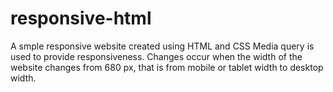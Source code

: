 # responsive-html
A smple responsive website created using HTML and CSS
Media query is used to provide responsiveness.
Changes occur when the width of the website changes from 680 px, that is from mobile or tablet width to desktop width. 
